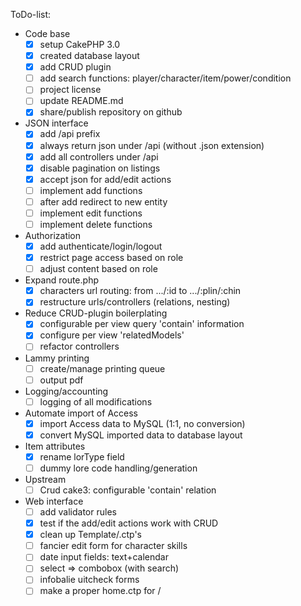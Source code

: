 ToDo-list:
 - Code base
   - [x] setup CakePHP 3.0
   - [x] created database layout
   - [x] add CRUD plugin
   - [ ] add search functions: player/character/item/power/condition
   - [ ] project license
   - [ ] update README.md
   - [x] share/publish repository on github
 - JSON interface
   - [x] add /api prefix
   - [x] always return json under /api (without .json extension)
   - [x] add all controllers under /api
   - [x] disable pagination on listings
   - [x] accept json for add/edit actions
   - [ ] implement add functions
   - [ ] after add redirect to new entity
   - [ ] implement edit functions
   - [ ] implement delete functions
 - Authorization
   - [x] add authenticate/login/logout
   - [x] restrict page access based on role
   - [ ] adjust content based on role
 - Expand route.php
   - [x] characters url routing: from .../:id to .../:plin/:chin
   - [x] restructure urls/controllers (relations, nesting)
 - Reduce CRUD-plugin boilerplating
   - [x] configurable per view query 'contain' information
   - [x] configure per view 'relatedModels'
   - [ ] refactor controllers
 - Lammy printing
   - [ ] create/manage printing queue
   - [ ] output pdf
 - Logging/accounting
   - [ ] logging of all modifications
 - Automate import of Access
   - [x] import Access data to MySQL (1:1, no conversion)
   - [x] convert MySQL imported data to database layout
 - Item attributes
   - [x] rename lorType field
   - [ ] dummy lore code handling/generation
 - Upstream
   - [ ] Crud cake3: configurable 'contain' relation
 - Web interface
   - [ ] add validator rules
   - [x] test if the add/edit actions work with CRUD
   - [x] clean up Template/.ctp's
   - [ ] fancier edit form for character skills
   - [ ] date input fields: text+calendar
   - [ ] select => combobox (with search)
   - [ ] infobalie uitcheck forms
   - [ ] make a proper home.ctp for /
